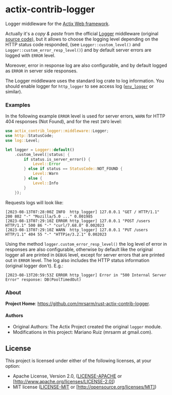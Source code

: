 actix-contrib-logger
====================

Logger middleware for the [Actix Web framework](https://actix.rs/).

Actually it's a _copy & paste_ from the official [Logger](https://actix.rs/docs/middleware/#logging)
middleware (original [source code](https://github.com/actix/actix-web/blob/master/actix-web/src/middleware/logger.rs)),
but it allows to choose the logging level depending on the HTTP status code responded,
(see `Logger::custom_level()` and `Logger::custom_error_resp_level()`)
and by default server errors are logged with `ERROR` level.

Moreover, error in response log are also configurable, and by default logged as `ERROR`
in server side responses.

The Logger middleware uses the standard log crate to log information. You should enable logger for
`http_logger` to see access log ([`env_logger`](https://docs.rs/env_logger) or similar).

### Examples

In the following example `ERROR` level is used for server errors, `WARN` for
HTTP 404 responses (Not Found), and for the rest `INFO` level:

```rust
use actix_contrib_logger::middleware::Logger;
use http::StatusCode;
use log::Level;

let logger = Logger::default()
    .custom_level(|status| {
        if status.is_server_error() {
            Level::Error
        } else if status == StatusCode::NOT_FOUND {
            Level::Warn
        } else {
            Level::Info
        }
    });
```

Requests logs will look like:

```
[2023-08-13T07:28:00Z INFO  http_logger] 127.0.0.1 "GET / HTTP/1.1" 200 802 "-" "Mozilla/5.0 ..." 0.001985
[2023-08-13T07:29:10Z ERROR http_logger] 127.0.0.1 "POST /users HTTP/1.1" 500 86 "-" "curl/7.68.0" 0.002023
[2023-08-13T07:29:10Z WARN  http_logger] 127.0.0.1 "PUT /users HTTP/1.1" 404 55 "-" "HTTPie/3.2.1" 0.002023
```

Using the method `logger.custom_error_resp_level()` the log level of error in responses are
also configurable, otherwise by default like the original logger all are printed in `DEBUG`
level, except for server errors that are printed out in `ERROR` level. The log also includes
the HTTP status information (original logger don't). E.g.:

```
[2023-08-13T20:59:53Z ERROR http_logger] Error in "500 Internal Server Error" response: DB(PoolTimedOut)
```

### About

**Project Home**: https://github.com/mrsarm/rust-actix-contrib-logger.

#### Authors

- Original Authors: The Actix Project created the original `logger` module. 
- Modifications in this project: Mariano Ruiz (mrsarm at gmail.com).

## License

This project is licensed under either of the following licenses, at your option:

- Apache License, Version 2.0, ([LICENSE-APACHE](LICENSE-APACHE) or [http://www.apache.org/licenses/LICENSE-2.0])
- MIT license ([LICENSE-MIT](LICENSE-MIT) or [http://opensource.org/licenses/MIT])
